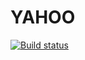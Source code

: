 # YAHOO
[![Build status](https://ci.appveyor.com/api/projects/status/uogtekoe76dggmgb?svg=true)](https://ci.appveyor.com/project/GalantsevIlya/matchers)